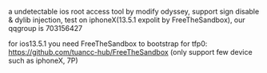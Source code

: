 a undetectable ios root access tool by modify odyssey, support sign disable & dylib injection, test on iphoneX(13.5.1 expolit by FreeTheSandbox), our qqgroup is 703156427

for ios13.5.1 you need FreeTheSandbox to bootstrap for tfp0: https://github.com/tuancc-hub/FreeTheSandbox (only support few device such as iphoneX, 7P)
